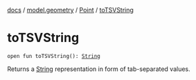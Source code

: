 [docs](../../index.md) / [model.geometry](../index.md) / [Point](index.md) / [toTSVString](./to-t-s-v-string.md)

# toTSVString

`open fun toTSVString(): `[`String`](https://kotlinlang.org/api/latest/jvm/stdlib/kotlin/-string/index.html)

Returns a [String](https://kotlinlang.org/api/latest/jvm/stdlib/kotlin/-string/index.html) representation in form of tab-separated values.

